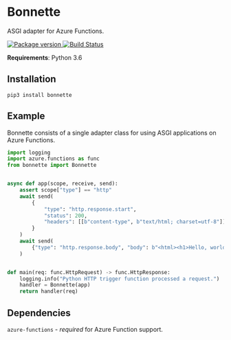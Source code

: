 # Bonnette

ASGI adapter for Azure Functions.

<a href="https://pypi.org/project/bonnette/">
    <img src="https://badge.fury.io/py/bonnette.svg" alt="Package version">
</a>
<a href="https://travis-ci.org/erm/bonnette">
    <img src="https://travis-ci.org/erm/bonnette.svg?branch=master" alt="Build Status">
</a>

**Requirements**: Python 3.6

## Installation

```shell
pip3 install bonnette
```

## Example

Bonnette consists of a single adapter class for using ASGI applications on Azure Functions.

```python
import logging
import azure.functions as func
from bonnette import Bonnette


async def app(scope, receive, send):
    assert scope["type"] == "http"
    await send(
        {
            "type": "http.response.start",
            "status": 200,
            "headers": [[b"content-type", b"text/html; charset=utf-8"]],
        }
    )
    await send(
        {"type": "http.response.body", "body": b"<html><h1>Hello, world!</h1></html>"}
    )


def main(req: func.HttpRequest) -> func.HttpResponse:
    logging.info("Python HTTP trigger function processed a request.")
    handler = Bonnette(app)
    return handler(req)
```

## Dependencies

`azure-functions` - *required* for Azure Function support.
